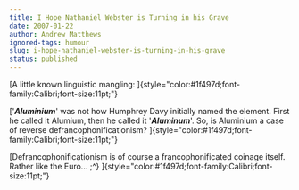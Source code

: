 ```yaml
---
title: I Hope Nathaniel Webster is Turning in his Grave
date: 2007-01-22
author: Andrew Matthews
ignored-tags: humour
slug: i-hope-nathaniel-webster-is-turning-in-his-grave
status: published
---
```


[A little known linguistic mangling:
]{style="color:#1f497d;font-family:Calibri;font-size:11pt;"}

['***Aluminium***' was not how Humphrey Davy initially named the element. First he called it Alumium, then he called it '***Aluminum***'. So, is Aluminium a case of reverse defrancophonificationism?
]{style="color:#1f497d;font-family:Calibri;font-size:11pt;"}

[Defrancophonificationism is of course a francophonificated coinage itself. Rather like the Euro... ;\^}
]{style="color:#1f497d;font-family:Calibri;font-size:11pt;"}
